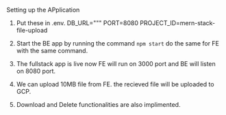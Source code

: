 Setting up the APplication 

1. Put these in .env.
DB_URL="""
PORT=8080
PROJECT_ID=mern-stack-file-upload

2. Start the BE app by running the command `npm start` do the same for FE with the same command. 
3. The fullstack app is live now FE will run on 3000 port and BE will listen on 8080 port.
4. We can upload 10MB file from FE. the recieved file will be uploaded to GCP.
5. Download and Delete functionalities are also implimented.

